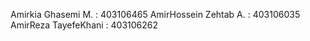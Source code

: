 Amirkia Ghasemi M.    : 403106465
AmirHossein Zehtab A. : 403106035
AmirReza TayefeKhani  : 403106262
